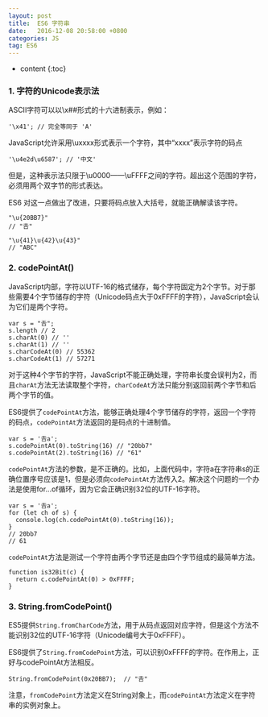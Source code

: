 ```yaml
---
layout: post
title:  ES6 字符串
date:   2016-12-08 20:58:00 +0800
categories: JS
tag: ES6
---
```


* content
{:toc}

### 1. 字符的Unicode表示法

ASCII字符可以以\x##形式的十六进制表示，例如：

	'\x41'; // 完全等同于 'A'

JavaScript允许采用\uxxxx形式表示一个字符，其中“xxxx”表示字符的码点

	'\u4e2d\u6587'; // '中文'

但是，这种表示法只限于\u0000——\uFFFF之间的字符。超出这个范围的字符，必须用两个双字节的形式表达。

ES6 对这一点做出了改进，只要将码点放入大括号，就能正确解读该字符。

	"\u{20BB7}"
	// "𠮷"

	"\u{41}\u{42}\u{43}"
	// "ABC"

### 2. codePointAt()

JavaScript内部，字符以UTF-16的格式储存，每个字符固定为2个字节。对于那些需要4个字节储存的字符（Unicode码点大于0xFFFF的字符），JavaScript会认为它们是两个字符。

	var s = "𠮷";
	s.length // 2
	s.charAt(0) // ''
	s.charAt(1) // ''
	s.charCodeAt(0) // 55362
	s.charCodeAt(1) // 57271

对于这种4个字节的字符，JavaScript不能正确处理，字符串长度会误判为2，而且`charAt`方法无法读取整个字符，`charCodeAt`方法只能分别返回前两个字节和后两个字节的值。

ES6提供了`codePointAt`方法，能够正确处理4个字节储存的字符，返回一个字符的码点，`codePointAt`方法返回的是码点的十进制值。

	var s = '𠮷a';
	s.codePointAt(0).toString(16) // "20bb7"
	s.codePointAt(2).toString(16) // "61"

`codePointAt`方法的参数，是不正确的。比如，上面代码中，字符a在字符串s的正确位置序号应该是1，但是必须向`codePointAt`方法传入2。解决这个问题的一个办法是使用for...of循环，因为它会正确识别32位的UTF-16字符。

```
var s = '𠮷a';
for (let ch of s) {
  console.log(ch.codePointAt(0).toString(16));
}
// 20bb7
// 61
```

`codePointAt`方法是测试一个字符由两个字节还是由四个字节组成的最简单方法。

	function is32Bit(c) {
	  return c.codePointAt(0) > 0xFFFF;
	}

### 3. String.fromCodePoint()

ES5提供`String.fromCharCode`方法，用于从码点返回对应字符，但是这个方法不能识别32位的UTF-16字符（Unicode编号大于0xFFFF）。

ES6提供了`String.fromCodePoint`方法，可以识别0xFFFF的字符。在作用上，正好与codePointAt方法相反。

	String.fromCodePoint(0x20BB7);  // "𠮷"

注意，`fromCodePoint`方法定义在String对象上，而`codePointAt`方法定义在字符串的实例对象上。